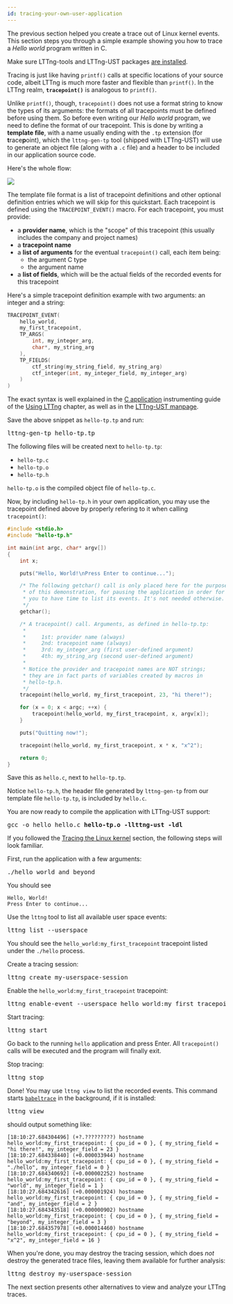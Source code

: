 ```yaml
---
id: tracing-your-own-user-application
---
```


The previous section helped you create a trace out of Linux kernel events.
This section steps you through a simple example showing you how to trace
a _Hello world_ program written in C.

Make sure LTTng-tools and LTTng-UST packages
[are installed](#doc-installing-lttng).

Tracing is just like having `printf()` calls at specific locations of
your source code, albeit LTTng is much more faster and flexible than
`printf()`. In the LTTng realm, **`tracepoint()`** is analogous to
`printf()`.

Unlike `printf()`, though, `tracepoint()` does not use a format string to
know the types of its arguments: the formats of all tracepoints must be
defined before using them. So before even writing our _Hello world_ program,
we need to define the format of our tracepoint. This is done by writing a
**template file**, with a name usually ending with the `.tp` extension (for **t**race**p**oint),
which the `lttng-gen-tp` tool (shipped with LTTng-UST) will use to generate
an object file (along with a `.c` file) and a header to be included in our application source code.

Here's the whole flow:

<div class="img img-80">
    <object data="/images/docs26/lttng-lttng-gen-tp.svg" type="image/svg+xml">
        <img src="/images/docs26/lttng-lttng-gen-tp.svg">
    </object>
</div>

The template file format is a list of tracepoint definitions
and other optional definition entries which we will skip for
this quickstart. Each tracepoint is defined using the
`TRACEPOINT_EVENT()` macro. For each tracepoint, you must provide:

  * a **provider name**, which is the "scope" of this tracepoint (this usually
    includes the company and project names)
  * a **tracepoint name**
  * a **list of arguments** for the eventual `tracepoint()` call, each item being:
    * the argument C type
    * the argument name
  * a **list of fields**, which will be the actual fields of the recorded events
    for this tracepoint

Here's a simple tracepoint definition example with two arguments: an integer
and a string:

~~~ c
TRACEPOINT_EVENT(
    hello_world,
    my_first_tracepoint,
    TP_ARGS(
        int, my_integer_arg,
        char*, my_string_arg
    ),
    TP_FIELDS(
        ctf_string(my_string_field, my_string_arg)
        ctf_integer(int, my_integer_field, my_integer_arg)
    )
)
~~~

The exact syntax is well explained in the
[C application](#doc-c-application) instrumenting guide of the
[Using LTTng](#doc-using-lttng) chapter, as well as in the
<a href="/man/3/lttng-ust" class="ext">LTTng-UST manpage</a>.

Save the above snippet as `hello-tp.tp` and run:

<pre class="term">
lttng-gen-tp hello-tp.tp
</pre>

The following files will be created next to `hello-tp.tp`:

  * `hello-tp.c`
  * `hello-tp.o`
  * `hello-tp.h`

`hello-tp.o` is the compiled object file of `hello-tp.c`.

Now, by including `hello-tp.h` in your own application, you may use the
tracepoint defined above by properly refering to it when calling
`tracepoint()`:

~~~ c
#include <stdio.h>
#include "hello-tp.h"

int main(int argc, char* argv[])
{
    int x;

    puts("Hello, World!\nPress Enter to continue...");

    /* The following getchar() call is only placed here for the purpose
     * of this demonstration, for pausing the application in order for
     * you to have time to list its events. It's not needed otherwise.
     */
    getchar();

    /* A tracepoint() call. Arguments, as defined in hello-tp.tp:
     *
     *     1st: provider name (always)
     *     2nd: tracepoint name (always)
     *     3rd: my_integer_arg (first user-defined argument)
     *     4th: my_string_arg (second user-defined argument)
     *
     * Notice the provider and tracepoint names are NOT strings;
     * they are in fact parts of variables created by macros in
     * hello-tp.h.
     */
    tracepoint(hello_world, my_first_tracepoint, 23, "hi there!");

    for (x = 0; x < argc; ++x) {
        tracepoint(hello_world, my_first_tracepoint, x, argv[x]);
    }

    puts("Quitting now!");

    tracepoint(hello_world, my_first_tracepoint, x * x, "x^2");

    return 0;
}
~~~

Save this as `hello.c`, next to `hello-tp.tp`.

Notice `hello-tp.h`, the header file generated by `lttng-gen-tp` from
our template file `hello-tp.tp`, is included by `hello.c`.

You are now ready to compile the application with LTTng-UST support:

<pre class="term">
gcc -o hello hello.c <strong>hello-tp.o -llttng-ust -ldl</strong>
</pre>

If you followed the
[Tracing the Linux kernel](#doc-tracing-the-linux-kernel) section, the
following steps will look familiar.

First, run the application with a few arguments:

<pre class="term">
./hello world and beyond
</pre>

You should see

~~~ text
Hello, World!
Press Enter to continue...
~~~

Use the `lttng` tool to list all available user space events:

<pre class="term">
lttng list --userspace
</pre>

You should see the `hello_world:my_first_tracepoint` tracepoint listed
under the `./hello` process.

Create a tracing session:

<pre class="term">
lttng create my-userspace-session
</pre>

Enable the `hello_world:my_first_tracepoint` tracepoint:

<pre class="term">
lttng enable-event --userspace hello_world:my_first_tracepoint
</pre>

Start tracing:

<pre class="term">
lttng start
</pre>

Go back to the running `hello` application and press Enter. All `tracepoint()`
calls will be executed and the program will finally exit.

Stop tracing:

<pre class="term">
lttng stop
</pre>

Done! You may use `lttng view` to list the recorded events. This command
starts
<a href="http://www.efficios.com/babeltrace" class="ext"><code>babeltrace</code></a>
in the background, if it is installed:

<pre class="term">
lttng view
</pre>

should output something like:

~~~ text
[18:10:27.684304496] (+?.?????????) hostname hello_world:my_first_tracepoint: { cpu_id = 0 }, { my_string_field = "hi there!", my_integer_field = 23 }
[18:10:27.684338440] (+0.000033944) hostname hello_world:my_first_tracepoint: { cpu_id = 0 }, { my_string_field = "./hello", my_integer_field = 0 }
[18:10:27.684340692] (+0.000002252) hostname hello_world:my_first_tracepoint: { cpu_id = 0 }, { my_string_field = "world", my_integer_field = 1 }
[18:10:27.684342616] (+0.000001924) hostname hello_world:my_first_tracepoint: { cpu_id = 0 }, { my_string_field = "and", my_integer_field = 2 }
[18:10:27.684343518] (+0.000000902) hostname hello_world:my_first_tracepoint: { cpu_id = 0 }, { my_string_field = "beyond", my_integer_field = 3 }
[18:10:27.684357978] (+0.000014460) hostname hello_world:my_first_tracepoint: { cpu_id = 0 }, { my_string_field = "x^2", my_integer_field = 16 }
~~~

When you're done, you may destroy the tracing session, which does _not_
destroy the generated trace files, leaving them available for further
analysis:

<pre class="term">
lttng destroy my-userspace-session
</pre>

The next section presents other alternatives to view and analyze your
LTTng traces.

